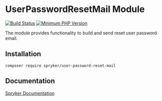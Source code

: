 # UserPasswordResetMail Module
[![Build Status](https://travis-ci.org/spryker/user-password-reset-mail.svg)](https://travis-ci.org/spryker/user-password-reset-mail)
[![Minimum PHP Version](https://img.shields.io/badge/php-%3E%3D%207.2-8892BF.svg)](https://php.net/)

The module provides functionality to build and send reset user password email.

## Installation

```
composer require spryker/user-password-reset-mail
```

## Documentation

[Spryker Documentation](https://academy.spryker.com/developing_with_spryker/module_guide/modules.html)
